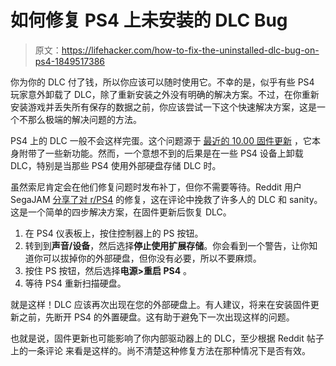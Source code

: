 # 如何修复 PS4 上未安装的 DLC Bug

> 原文：<https://lifehacker.com/how-to-fix-the-uninstalled-dlc-bug-on-ps4-1849517386>

你为你的 DLC 付了钱，所以你应该可以随时使用它。不幸的是，似乎有些 PS4 玩家意外卸载了 DLC，除了重新安装之外没有明确的解决方案。不过，在你重新安装游戏并丢失所有保存的数据之前，你应该尝试一下这个快速解决方案，这是一个不那么极端的解决问题的方法。



PS4 上的 DLC 一般不会这样完蛋。这个问题源于 [最近的 10.00 固件更新](https://www.psu.com/news/ps4-system-update-10-00-rolls-out-with-new-remote-play-features/) ，它本身附带了一些新功能。然而，一个意想不到的后果是在一些 PS4 设备上卸载 DLC，特别是当那些 PS4 使用外部硬盘存储 DLC 时。

虽然索尼肯定会在他们修复问题时发布补丁，但你不需要等待。Reddit 用户 SegaJAM [分享了对 r/PS4](https://www.reddit.com/r/PS4/comments/x9hjcy/protip_if_you_updated_to_firmware_1000_and_dlc_is/) 的修复，这在评论中挽救了许多人的 DLC 和 sanity。这是一个简单的四步解决方案，在固件更新后恢复 DLC。

1.  在 PS4 仪表板上，按住控制器上的 PS 按钮。
2.  转到到**声音/设备**，然后选择**停止使用扩展存储**。你会看到一个警告，让你知道你可以拔掉你的外部硬盘，但你没有必要，所以不要麻烦。
3.  按住 PS 按钮，然后选择**电源>重启 PS4** 。
4.  等待 PS4 重新扫描硬盘。

就是这样！DLC 应该再次出现在您的外部硬盘上。有人建议，将来在安装固件更新之前，先断开 PS4 的外置硬盘。这有助于避免下一次出现这样的问题。

也就是说，固件更新也可能影响了你内部驱动器上的 DLC，至少根据 Reddit 帖子上的一条评论 来看是这样的。尚不清楚这种修复方法在那种情况下是否有效。